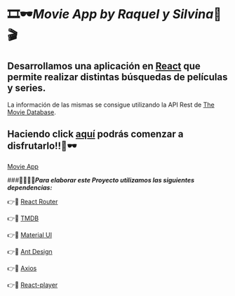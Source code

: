 # 🎞🕶***Movie App by Raquel y Silvina***🎥🎬

## Desarrollamos una aplicación en [React](https://es.reactjs.org/) que permite  realizar distintas búsquedas de películas y series.
La información de las mismas se consigue utilizando la API Rest de [The Movie Database](https://www.themoviedb.org/).
<br>

## Haciendo click [aquí](https://reymga.github.io/home) podrás comenzar a disfrutarlo!!🍿🕶
[Movie App](./public/movie-app.png)

###👩‍💻👩‍💻***Para elaborar este Proyecto utilizamos las siguientes dependencias:***


👉📁 [React Router](https://reactrouter.com/)

👉📁 [TMDB](https://www.themoviedb.org/)

👉📁 [Material UI](https://material-ui.com/)

👉📁 [Ant Design](https://ant.design/)

👉📁 [Axios](https://axios-http.com/docs/intro)

👉📁 [React-player](https://github.com/CookPete/react-player)


